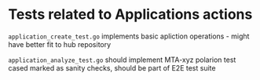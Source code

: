 # Tests related to Applications actions

```application_create_test.go``` implements basic apliction operations - might have better fit to hub repository

```application_analyze_test.go``` should implement MTA-xyz polarion test cased marked as sanity checks, should be part of E2E test suite